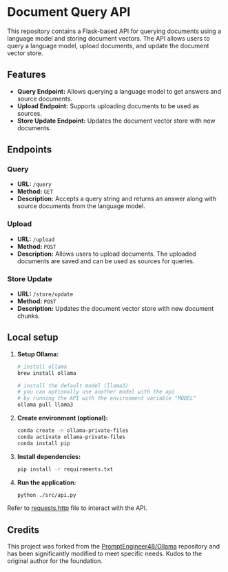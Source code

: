 # Document Query API

This repository contains a Flask-based API for querying documents using a language model and storing document vectors. The API allows users to query a language model, upload documents, and update the document vector store.

## Features

- **Query Endpoint:** Allows querying a language model to get answers and source documents.
- **Upload Endpoint:** Supports uploading documents to be used as sources.
- **Store Update Endpoint:** Updates the document vector store with new documents.

## Endpoints

### Query

- **URL:** `/query`
- **Method:** `GET`
- **Description:** Accepts a query string and returns an answer along with source documents from the language model.

### Upload

- **URL:** `/upload`
- **Method:** `POST`
- **Description:** Allows users to upload documents. The uploaded documents are saved and can be used as sources for queries.

### Store Update

- **URL:** `/store/update`
- **Method:** `POST`
- **Description:** Updates the document vector store with new document chunks.

## Local setup

1. **Setup Ollama:**
    ```bash
    # install ollama
    brew install ollama

    # install the default model (llama3)
    # you can optionally use another model with the api 
    # by running the API with the environment variable "MODEL"
    ollama pull llama3
    ```

2. **Create environment (optional):**
    ```bash
    conda create -n ollama-private-files
    conda activate ollama-private-files
    conda install pip
    ```

3. **Install dependencies:**
    ```bash
    pip install -r requirements.txt
    ```

4. **Run the application:**
    ```bash
    python ./src/api.py
    ```

Refer to [requests.http](./requests.http) file to interact with the API.

## Credits

This project was forked from the [PromptEngineer48/Ollama](https://github.com/PromptEngineer48/Ollama) repository and has been significantly modified to meet specific needs. Kudos to the original author for the foundation.